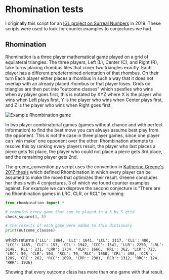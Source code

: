 # Rhomination tests

I originally this script for an [IGL project on Surreal Numbers](https://math.illinois.edu/research/igl/projects?field_project_semester_value=Summer&field_project_year_value=2019)
in 2019. These scripts were used to look for counter examples to conjectures we had.

## Rhomination

Rhomination is a three player mathematical game played on a grid of equilateral triangles. The three players, Left (L), Center (C), and Right (R), 
take turns placing rhombus tiles that cover two triangles exactly. Each player has a different predetermined orientation of that rhombus. On their 
turn Each player either places a rhombus in such a way that it does not overlap with an already placed rhombus or that player loses. Grids od triangles 
are then put into "outcome classes" which spesfies who wins when ay player goes first, this is notated by XYZ where X is the player who wins when Left plays 
first, Y is the player who wins when Center plays first, and Z is the player who wins when Right goes first.

![Example Rhombination game](https://github.com/tschmidt42/rhomination-scripts/blob/main/images/Rhombination_example.png)

In two player combinatorial games (games without chance and with perfect information) to find the best move you can always assume best play from the opponent. 
This is not the case in three player games, since one player can 'win make' one opponent over the other. Rhombination attempts to resolve this by ranking every 
players result, the player who last places a piece gets 1st place, the player who could not place a piece gets 3rd place, and the remaining player gets 2nd. 

The greene_convention.py script uses the convention in [Katherine Greene's 2017 thesis](https://wakespace.lib.wfu.edu/bitstream/handle/10339/82171/Greene_wfu_0248M_11002.pdf) 
which defined Rhombination in which every player can be assumed to make the move that optimizes their result. Greene concludes her thesis with 4 conjectures, 
3 of which we found counter examples against. For example we can disprove the second conjecture is "There are no Rhombination games in LRC, CLR, or RCL" by running

```python
from rhombination import *

# computes every game that can be played in a 3 by 5 grid
check_square(3, 5)

# the results of each game were added to this dictionary
print(outcome_classes)
```

which returns ```{'LLL': 2864, 'LLC': 1641, 'LCL': 2117, 'CLL': 406, 'LCC': 1465, 'CLC': 153, 'CCL': 1942, 'CCC': 1541, 'LLR': 2250, 'LRL': 3148, 'RLL': 231, 'LRR': 1734, 'RLR': 1666, 'RRL': 362, 'LCR': 723, 'LRC': 50, 'CLR': 104, 'RCL': 70, 'RLC': 1560, 'CRL': 498, 'CCR': 1209, 'CRC': 262, 'RCC': 1099, 'CRR': 2301, 'RCR': 1312, 'RRC': 124, 'RRR': 1936}```

Showing that every outcome class has more than one game with that result. 
